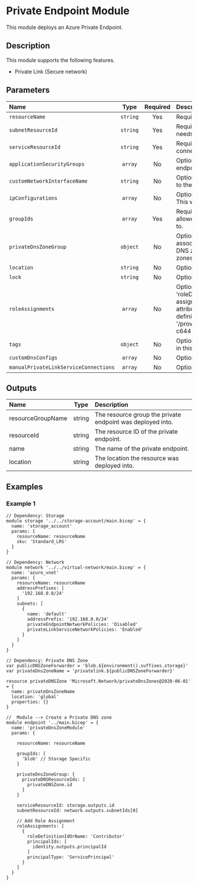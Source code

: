 # Private Endpoint Module

This module deploys an Azure Private Endpoint.

## Description

This module supports the following features.

- Private Link (Secure network)

## Parameters

| Name                                  | Type     | Required | Description                                                                                                                                                                                                                                                                                                                                                                                                     |
| :------------------------------------ | :------: | :------: | :-------------------------------------------------------------------------------------------------------------------------------------------------------------------------------------------------------------------------------------------------------------------------------------------------------------------------------------------------------------------------------------------------------------- |
| `resourceName`                        | `string` | Yes      | Required. Name of the private endpoint resource to create.                                                                                                                                                                                                                                                                                                                                                      |
| `subnetResourceId`                    | `string` | Yes      | Required. Resource ID of the subnet where the endpoint needs to be created.                                                                                                                                                                                                                                                                                                                                     |
| `serviceResourceId`                   | `string` | Yes      | Required. Resource ID of the resource that needs to be connected to the network.                                                                                                                                                                                                                                                                                                                                |
| `applicationSecurityGroups`           | `array`  | No       | Optional. Application security groups in which the private endpoint IP configuration is included.                                                                                                                                                                                                                                                                                                               |
| `customNetworkInterfaceName`          | `string` | No       | Optional. The custom name of the network interface attached to the private endpoint.                                                                                                                                                                                                                                                                                                                            |
| `ipConfigurations`                    | `array`  | No       | Optional. A list of IP configurations of the private endpoint. This will be used to map to the First Party Service endpoints.                                                                                                                                                                                                                                                                                   |
| `groupIds`                            | `array`  | Yes      | Required. Subtype(s) of the connection to be created. The allowed values depend on the type serviceResourceId refers to.                                                                                                                                                                                                                                                                                        |
| `privateDnsZoneGroup`                 | `object` | No       | Optional. The private DNS zone group configuration used to associate the private endpoint with one or multiple private DNS zones. A DNS zone group can support up to 5 DNS zones.                                                                                                                                                                                                                               |
| `location`                            | `string` | No       | Optional. Location for all Resources.                                                                                                                                                                                                                                                                                                                                                                           |
| `lock`                                | `string` | No       | Optional. Specify the type of lock.                                                                                                                                                                                                                                                                                                                                                                             |
| `roleAssignments`                     | `array`  | No       | Optional. Array of role assignment objects that contain the 'roleDefinitionIdOrName' and 'principalId' to define RBAC role assignments on this resource. In the roleDefinitionIdOrName attribute, you can provide either the display name of the role definition, or its fully qualified ID in the following format: '/providers/Microsoft.Authorization/roleDefinitions/c2f4ef07-c644-48eb-af81-4b1b4947fb11'. |
| `tags`                                | `object` | No       | Optional. Tags to be applied on all resources/resource groups in this deployment.                                                                                                                                                                                                                                                                                                                               |
| `customDnsConfigs`                    | `array`  | No       | Optional. Custom DNS configurations.                                                                                                                                                                                                                                                                                                                                                                            |
| `manualPrivateLinkServiceConnections` | `array`  | No       | Optional. Manual PrivateLink Service Connections.                                                                                                                                                                                                                                                                                                                                                               |

## Outputs

| Name              | Type   | Description                                                |
| :---------------- | :----: | :--------------------------------------------------------- |
| resourceGroupName | string | The resource group the private endpoint was deployed into. |
| resourceId        | string | The resource ID of the private endpoint.                   |
| name              | string | The name of the private endpoint.                          |
| location          | string | The location the resource was deployed into.               |

## Examples

### Example 1

```bicep
// Dependency: Storage
module storage '../../storage-account/main.bicep' = {
  name: 'storage_account'
  params: {
    resourceName: resourceName
    sku: 'Standard_LRS'
  }
}

// Dependency: Network
module network '../../virtual-network/main.bicep' = {
  name: 'azure_vnet'
  params: {
    resourceName: resourceName
    addressPrefixes: [
      '192.168.0.0/24'
    ]
    subnets: [
      {
        name: 'default'
        addressPrefix: '192.168.0.0/24'
        privateEndpointNetworkPolicies: 'Disabled'
        privateLinkServiceNetworkPolicies: 'Enabled'
      }
    ]
  }
}

// Dependency: Private DNS Zone
var publicDNSZoneForwarder = 'blob.${environment().suffixes.storage}'
var privateDnsZoneName = 'privatelink.${publicDNSZoneForwarder}'

resource privateDNSZone 'Microsoft.Network/privateDnsZones@2020-06-01' = {
  name: privateDnsZoneName
  location: 'global'
  properties: {}
}

//  Module --> Create a Private DNS zone
module endpoint '../main.bicep' = {
  name: 'privateDnsZoneModule'
  params: {

    resourceName: resourceName

    groupIds: [
      'blob' // Storage Specific
    ]

    privateDnsZoneGroup: {
      privateDNSResourceIds: [
        privateDNSZone.id
      ]
    }

    serviceResourceId: storage.outputs.id
    subnetResourceId: network.outputs.subnetIds[0]

    // Add Role Assignment
    roleAssignments: [
      {
        roleDefinitionIdOrName: 'Contributor'
        principalIds: [
          identity.outputs.principalId
        ]
        principalType: 'ServicePrincipal'
      }
    ]
  }
}
```